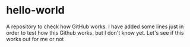 # hello-world
A repository to check how GitHub works. I have added some lines just in order to test how this Github works. but I don't know yet. Let's see if this works out for me or not
